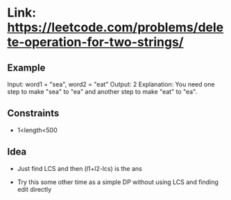 # Link: <https://leetcode.com/problems/delete-operation-for-two-strings/>

## Example

Input: word1 = "sea", word2 = "eat"
Output: 2
Explanation: You need one step to make "sea" to "ea" and another step to make "eat" to "ea".


## Constraints

- 1<length<500

## Idea

- Just find LCS and then (l1+l2-lcs) is the ans

- Try this some other time as a simple DP without using LCS and finding edit directly
